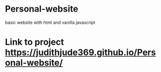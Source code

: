 # Personal-website
basic website with html and vanilla javascript
# Link to project  https://judithjude369.github.io/Personal-website/
